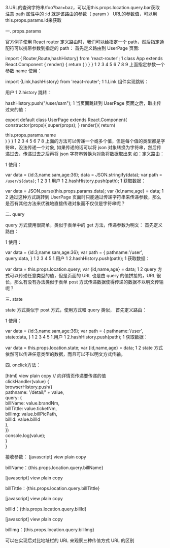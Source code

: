 3.URL的查询字符串/foo?bar=baz，可以用this.props.location.query.bar获取
注意 path 属性中的 :id 就是该路由的参数（ param ）
URL的参数值，可以用this.props.params.id来获取

一. props.params

官方例子使用 React router 定义路由时，我们可以给<Route>指定一个 path，然后指定通配符可以携带参数到指定的 path： 
首先定义路由到 UserPage 页面:

import { Router,Route,hashHistory} from 'react-router';
1
class App extends React.Component {
  render() {
    return (
        <Router history={hashHistory}>
            <Route path='/user/:name' component={UserPage}></Route>
        </Router>
    )
  }
}
1
2
3
4
5
6
7
8
9
上面指定参数一个参数 name 
使用：

import {Link,hashHistory} from 'react-router';
1
1.Link 组件实现跳转：

<Link to="/user/sam">用户</Link>
1
2.history 跳转：

hashHistory.push("/user/sam");
1
当页面跳转到 UserPage 页面之后，取出传过来的值：

export default class UserPage extends React.Component{
    constructor(props){
        super(props);
    }
    render(){
        return(<div>this.props.params.name</div>)
    }
}
1
2
3
4
5
6
7
8
上面的方法可以传递一个或多个值，但是每个值的类型都是字符串，没法传递一个对象, 如果传递的话可以将 json 对象转换为字符串，然后传递过去，传递过去之后再将 json 字符串转换为对象将数据取出来 
如：定义路由：

<Route path='/user/:data' component={UserPage}></Route>
1
使用：

var data = {id:3,name:sam,age:36};
data = JSON.stringify(data);
var path = `/user/${data}`;
1
2
3
1.<Link to={path}>用户</Link>
1
2.hashHistory.push(path);
1
获取数据：

var data = JSON.parse(this.props.params.data);
var {id,name,age} = data;
1
2
通过这种方式跳转到 UserPage 页面时只能通过传递字符串来传递参数，那么是否有其他方法来优雅地直接传递对象而不仅仅是字符串呢？

二. query

query 方式使用很简单，类似于表单中的 get 方法，传递参数为明文： 
首先定义路由：

<Route path='/user' component={UserPage}></Route>
1
使用：

var data = {id:3,name:sam,age:36};
var path = {
  pathname:'/user',
  query:data,
}
1
2
3
4
5
1.<Link to={path}>用户</Link>
1
2.hashHistory.push(path);
1
获取数据：

var data = this.props.location.query;
var {id,name,age} = data;
1
2
query 方式可以传递任意类型的值，但是页面的 URL 也是由 query 的值拼接的，URL 很长，那么有没有办法类似于表单 post 方式传递数据使得传递的数据不以明文传输呢？

三. state

state 方式类似于 post 方式，使用方式和 query 类似， 
首先定义路由：

<Route path='/user' component={UserPage}></Route>
1
使用：

var data = {id:3,name:sam,age:36};
var path = {
  pathname:'/user',
  state:data,
}
1
2
3
4
5
1.<Link to={path}>用户</Link>
1
2.hashHistory.push(path);
1
获取数据：

var data = this.props.location.state;
var {id,name,age} = data;
1
2
state 方式依然可以传递任意类型的数据，而且可以不以明文方式传输。

四. onclick方法：

[html] view plain copy
// 向详情页传递要传递的值  
clickHandler(value) {  
      browserHistory.push({  
        pathname: '/detail/' + value,  
        query: {  
         billName: value.brandNm,  
         billTittle: value.ticketNm,  
         billImg: value.billPicPath,  
         billId: value.billId  
        },  
      })  
      console.log(value);  
  }  
}  


接收参数：
[javascript] view plain copy
<p>billName：{this.props.location.query.billName}</p>  
[javascript] view plain copy
<p>billTittle：{this.props.location.query.billTittle}</p>  
[javascript] view plain copy
<p>billId：{this.props.location.query.billId}</p>  
[javascript] view plain copy
<p>billImg：{this.props.location.query.billImg}</p>  

可以在实现后对比地址栏的 URL 来观察三种传值方式 URL 的区别